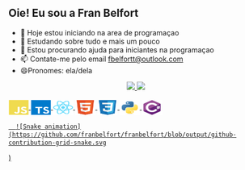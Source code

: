 ## Oie! Eu sou a Fran Belfort

- 🔭 Hoje estou iniciando na area de programaçao
- 🌱 Estudando sobre tudo e mais um pouco
- 🤔 Estou procurando ajuda para iniciantes na programaçao
- 📫 Contate-me pelo email fbelfortt@outlook.com
- 😄Pronomes: ela/dela
<div align="center">
  <a href="https://github.com/franbelfort">
  <img height="150em" src="https://github-readme-stats.vercel.app/api?username=franbelfort&show_icons=true&theme=dracula&include_all_commits=true&count_private=true"/>
  <img height="150em" src="https://github-readme-stats.vercel.app/api/top-langs/?username=franbelfort&layout=compact&langs_count=7&theme=dracula"/>
</div>
  <div style="display: inline_block"><br>
  <img align="center" alt="Rafa-Js" height="30" width="40" src="https://raw.githubusercontent.com/devicons/devicon/master/icons/javascript/javascript-plain.svg">
  <img align="center" alt="Rafa-Ts" height="30" width="40" src="https://raw.githubusercontent.com/devicons/devicon/master/icons/typescript/typescript-plain.svg">
  <img align="center" alt="Rafa-React" height="30" width="40" src="https://raw.githubusercontent.com/devicons/devicon/master/icons/react/react-original.svg">
  <img align="center" alt="Rafa-HTML" height="30" width="40" src="https://raw.githubusercontent.com/devicons/devicon/master/icons/html5/html5-original.svg">
  <img align="center" alt="Rafa-CSS" height="30" width="40" src="https://raw.githubusercontent.com/devicons/devicon/master/icons/css3/css3-original.svg">
  <img align="center" alt="Rafa-Python" height="30" width="40" src="https://raw.githubusercontent.com/devicons/devicon/master/icons/python/python-original.svg">
  <img align="center" alt="Rafa-Csharp" height="30" width="40" src="https://raw.githubusercontent.com/devicons/devicon/master/icons/csharp/csharp-original.svg">
    
    
      ![Snake animation](https://github.com/franbelfort/franbelfort/blob/output/github-contribution-grid-snake.svg
)
 
    
  </div>

